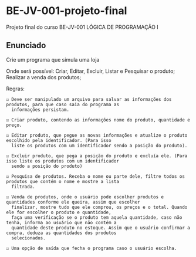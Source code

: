 # BE-JV-001-projeto-final
Projeto final do curso BE-JV-001 LÓGICA DE PROGRAMAÇÃO I

## Enunciado
Crie um programa que simula uma loja

Onde será possível: Criar, Editar, Excluir, Listar e Pesquisar o produto; Realizar a venda dos produtos;

Regras:

    ☑️ Deve ser manipulado um arquivo para salvar as informações dos produtos, para que caso saia do programa as 
      informações persistam.

    ☑️ Criar produto, contendo as informações nome do produto, quantidade e preço.

    ☑️ Editar produto, que pegue as novas informações e atualize o produto escolhido pela identificador. (Para isso 
      liste os produtos com um identificador sendo a posição do produto).

    ☑️ Excluir produto, que pega a posição do produto e excluía ele. (Para isso liste os produtos com um identificador 
      sendo a posição do produto)

    ☑️ Pesquisa de produtos. Receba o nome ou parte dele, filtre todos os produtos que contém o nome e mostre a lista 
      filtrada.

    ☑️ Venda de produtos, onde o usuário pode escolher produtos e quantidades conforme ele queira, assim que escolher 
      finalizar, mostre tudo que ele comprou, os preços e o total. Quando ele for escolher o produto e quantidade, 
      faça uma verificação se o produto tem aquela quantidade, caso não tenha, informa ao usuário que não contém a 
      quantidade deste produto no estoque. Assim que o usuário confirmar a compra, deduza as quantidades dos produtos 
      selecionados.

    ☑️ Uma opção de saída que fecha o programa caso o usuário escolha.
